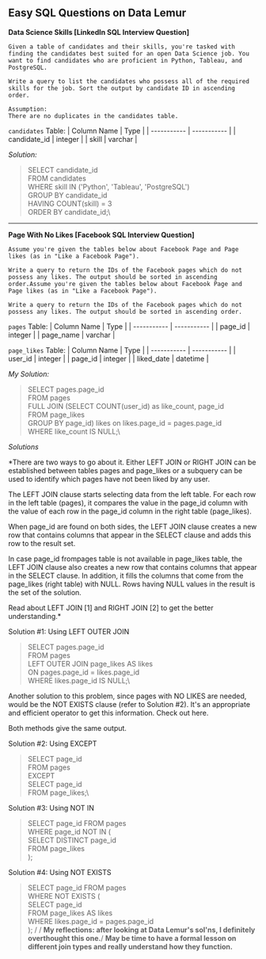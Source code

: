 ## Easy SQL Questions on Data Lemur

**Data Science Skills [LinkedIn SQL Interview Question]**

    Given a table of candidates and their skills, you're tasked with finding the candidates best suited for an open Data Science job. You want to find candidates who are proficient in Python, Tableau, and PostgreSQL.

    Write a query to list the candidates who possess all of the required skills for the job. Sort the output by candidate ID in ascending order.

    Assumption:
    There are no duplicates in the candidates table.

`candidates` Table:
| Column Name	| Type |
| ----------- | ----------- |
| candidate_id	| integer |
| skill	| varchar |

*Solution:*

> SELECT candidate_id\
FROM candidates\
WHERE skill IN ('Python', 'Tableau', 'PostgreSQL')\
GROUP BY candidate_id\
HAVING COUNT(skill) = 3\
ORDER BY candidate_id;\

---

**Page With No Likes [Facebook SQL Interview Question]**

    Assume you're given the tables below about Facebook Page and Page likes (as in "Like a Facebook Page").

    Write a query to return the IDs of the Facebook pages which do not possess any likes. The output should be sorted in ascending order.Assume you're given the tables below about Facebook Page and Page likes (as in "Like a Facebook Page").

    Write a query to return the IDs of the Facebook pages which do not possess any likes. The output should be sorted in ascending order.

`pages` Table:
| Column Name | Type |
| ----------- | ----------- |
| page_id	| integer |
| page_name	| varchar |

`page_likes` Table:
| Column Name	| Type |
| ----------- | ----------- |
| user_id	| integer |
| page_id	| integer |
| liked_date	| datetime |

*My Solution:*
> SELECT pages.page_id\
FROM pages\
FULL JOIN (SELECT COUNT(user_id) as like_count, page_id\
      FROM page_likes\
      GROUP BY page_id) likes on likes.page_id = pages.page_id\
WHERE like_count IS NULL;\

*Solutions*

*There are two ways to go about it. Either LEFT JOIN or RIGHT JOIN can be established between tables pages and page_likes or a subquery can be used to identify which pages have not been liked by any user.

The LEFT JOIN clause starts selecting data from the left table. For each row in the left table (pages), it compares the value in the page_id column with the value of each row in the page_id column in the right table (page_likes).

When page_id are found on both sides, the LEFT JOIN clause creates a new row that contains columns that appear in the SELECT clause and adds this row to the result set.

In case page_id frompages table is not available in page_likes table, the LEFT JOIN clause also creates a new row that contains columns that appear in the SELECT clause. In addition, it fills the columns that come from the page_likes (right table) with NULL. Rows having NULL values in the result is the set of the solution.

Read about LEFT JOIN [1] and RIGHT JOIN [2] to get the better understanding.*

Solution #1: Using LEFT OUTER JOIN

> SELECT pages.page_id\
FROM pages\
LEFT OUTER JOIN page_likes AS likes\
  ON pages.page_id = likes.page_id\
WHERE likes.page_id IS NULL;\

Another solution to this problem, since pages with NO LIKES are needed, would be the NOT EXISTS clause (refer to Solution #2). It's an appropriate and efficient operator to get this information. Check out here.

Both methods give the same output.

Solution #2: Using EXCEPT

> SELECT page_id\
FROM pages\
EXCEPT\
SELECT page_id\
FROM page_likes;\

Solution #3: Using NOT IN

> SELECT page_id
FROM pages\
WHERE page_id NOT IN (\
  SELECT DISTINCT page_id\
  FROM page_likes\
);

Solution #4: Using NOT EXISTS

> SELECT page_id
FROM pages\
WHERE NOT EXISTS (\
  SELECT page_id\
  FROM page_likes AS likes\
  WHERE likes.page_id = pages.page_id\
);
/
/
  **My reflections: after looking at Data Lemur's sol'ns, I definitely overthought this one.**/
  **May be time to have a formal lesson on different join types and really understand how they function.**